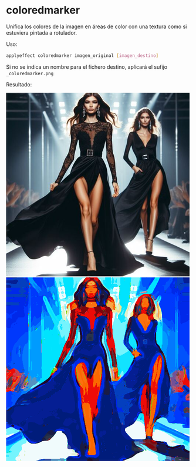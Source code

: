 # coloredmarker

Unifica los colores de la imagen en áreas de color con una textura como si estuviera pintada a rotulador.

Uso:

``` sh
applyeffect coloredmarker imagen_original [imagen_destino]
```

Si no se indica un nombre para el fichero destino, aplicará el sufijo `_coloredmarker.png`

Resultado:

![imagen original](../../images/image.jpg)
![coloredmarker](../../images/image_coloredmarker.png)

